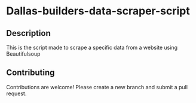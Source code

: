 # Dallas-builders-data-scraper-script


## Description

This is the script made to scrape a specific data from a website using
Beautifulsoup





## Contributing

Contributions are welcome! Please create a new branch and submit a pull request.

